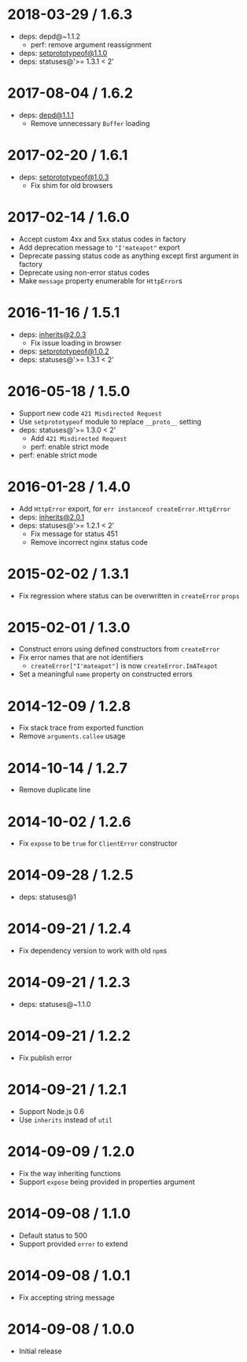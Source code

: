 # 2018-03-29 / 1.6.3

- deps: depd@~1.1.2
  - perf: remove argument reassignment
- deps: setprototypeof@1.1.0
- deps: statuses@'>= 1.3.1 < 2'

# 2017-08-04 / 1.6.2

- deps: depd@1.1.1
  - Remove unnecessary `Buffer` loading

# 2017-02-20 / 1.6.1

- deps: setprototypeof@1.0.3
  - Fix shim for old browsers

# 2017-02-14 / 1.6.0

- Accept custom 4xx and 5xx status codes in factory
- Add deprecation message to `"I'mateapot"` export
- Deprecate passing status code as anything except first argument in factory
- Deprecate using non-error status codes
- Make `message` property enumerable for `HttpError`s

# 2016-11-16 / 1.5.1

- deps: inherits@2.0.3
  - Fix issue loading in browser
- deps: setprototypeof@1.0.2
- deps: statuses@'>= 1.3.1 < 2'

# 2016-05-18 / 1.5.0

- Support new code `421 Misdirected Request`
- Use `setprototypeof` module to replace `__proto__` setting
- deps: statuses@'>= 1.3.0 < 2'
  - Add `421 Misdirected Request`
  - perf: enable strict mode
- perf: enable strict mode

# 2016-01-28 / 1.4.0

- Add `HttpError` export, for `err instanceof createError.HttpError`
- deps: inherits@2.0.1
- deps: statuses@'>= 1.2.1 < 2'
  - Fix message for status 451
  - Remove incorrect nginx status code

# 2015-02-02 / 1.3.1

- Fix regression where status can be overwritten in `createError` `props`

# 2015-02-01 / 1.3.0

- Construct errors using defined constructors from `createError`
- Fix error names that are not identifiers
  - `createError["I'mateapot"]` is now `createError.ImATeapot`
- Set a meaningful `name` property on constructed errors

# 2014-12-09 / 1.2.8

- Fix stack trace from exported function
- Remove `arguments.callee` usage

# 2014-10-14 / 1.2.7

- Remove duplicate line

# 2014-10-02 / 1.2.6

- Fix `expose` to be `true` for `ClientError` constructor

# 2014-09-28 / 1.2.5

- deps: statuses@1

# 2014-09-21 / 1.2.4

- Fix dependency version to work with old `npm`s

# 2014-09-21 / 1.2.3

- deps: statuses@~1.1.0

# 2014-09-21 / 1.2.2

- Fix publish error

# 2014-09-21 / 1.2.1

- Support Node.js 0.6
- Use `inherits` instead of `util`

# 2014-09-09 / 1.2.0

- Fix the way inheriting functions
- Support `expose` being provided in properties argument

# 2014-09-08 / 1.1.0

- Default status to 500
- Support provided `error` to extend

# 2014-09-08 / 1.0.1

- Fix accepting string message

# 2014-09-08 / 1.0.0

- Initial release
